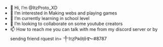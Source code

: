 - 👋 Hi, I’m @ItzProto_XD
- 👀 I’m interested in Making webs and playing games
- 🌱 I’m currently learning in school level
- 💞️ I’m looking to collaborate on some youtube creators
- 📫 How to reach me you can talk with me from my discord server or by sendng friend rquest in= ༒IτẓPяȏṭȏ࿐#8787

<!---
Prasiddha1/Prasiddha1 is a ✨ special ✨ repository because its `README.md` (this file) appears on your GitHub profile.
You can click the Preview link to take a look at your changes.
--->
